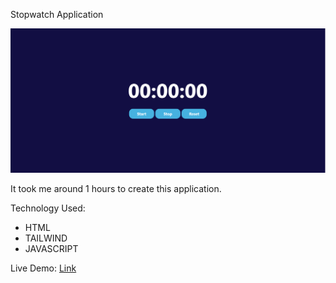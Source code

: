 Stopwatch Application

![thumbnail](./Thumbnail.PNG)

It took me around 1 hours to create this application.

Technology Used:
- HTML
- TAILWIND
- JAVASCRIPT


Live Demo: [Link]()